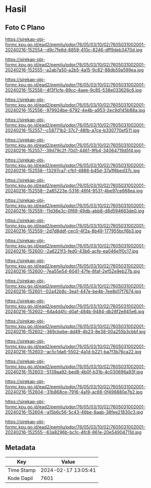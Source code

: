 # Hasil

## Foto C Plano

https://sirekap-obj-formc.kpu.go.id/ead2/pemilu/pdpr/76/05/03/10/02/7605031002001-20240216-152554--d9c7fe8d-8859-410c-8246-dff9deb3470d.jpg

https://sirekap-obj-formc.kpu.go.id/ead2/pemilu/pdpr/76/05/03/10/02/7605031002001-20240216-152555--a2ab7a50-a2b5-4a15-9c82-88db59a599ea.jpg

https://sirekap-obj-formc.kpu.go.id/ead2/pemilu/pdpr/76/05/03/10/02/7605031002001-20240216-152556--4f3f1cfe-89cc-4aee-9c85-538e033626c6.jpg

https://sirekap-obj-formc.kpu.go.id/ead2/pemilu/pdpr/76/05/03/10/02/7605031002001-20240216-152556--979924be-6792-4e4b-a953-2ec9d145b88a.jpg

https://sirekap-obj-formc.kpu.go.id/ead2/pemilu/pdpr/76/05/03/10/02/7605031002001-20240216-152557--c58771b2-37c7-48fb-a7ce-b330770ef511.jpg

https://sirekap-obj-formc.kpu.go.id/ead2/pemilu/pdpr/76/05/03/10/02/7605031002001-20240216-152557--39d79c2f-70d1-4461-9fb4-34064719d5f4.jpg

https://sirekap-obj-formc.kpu.go.id/ead2/pemilu/pdpr/76/05/03/10/02/7605031002001-20240216-152558--13297ca7-cfb1-4886-b45d-37a1f6bed37c.jpg

https://sirekap-obj-formc.kpu.go.id/ead2/pemilu/pdpr/76/05/03/10/02/7605031002001-20240216-152558--2a85223e-5316-46f4-9531-4be97ce668ea.jpg

https://sirekap-obj-formc.kpu.go.id/ead2/pemilu/pdpr/76/05/03/10/02/7605031002001-20240216-152559--11d36e3c-0f69-49db-abb8-d8d594663de0.jpg

https://sirekap-obj-formc.kpu.go.id/ead2/pemilu/pdpr/76/05/03/10/02/7605031002001-20240216-152559--2d7d8ddf-cec0-4f2a-8b49-177955bcf6b3.jpg

https://sirekap-obj-formc.kpu.go.id/ead2/pemilu/pdpr/76/05/03/10/02/7605031002001-20240216-152600--2a6221f3-fed0-43b6-acfe-ea046e1f0c17.jpg

https://sirekap-obj-formc.kpu.go.id/ead2/pemilu/pdpr/76/05/03/10/02/7605031002001-20240216-152600--7ea55e54-6041-47fe-8faf-2ef52e9eb27b.jpg

https://sirekap-obj-formc.kpu.go.id/ead2/pemilu/pdpr/76/05/03/10/02/7605031002001-20240216-152601--02a42b8c-3ea1-447e-be4b-7ee8d17f7674.jpg

https://sirekap-obj-formc.kpu.go.id/ead2/pemilu/pdpr/76/05/03/10/02/7605031002001-20240216-152602--64a4d4fc-d0af-484b-9484-db28f2e845e6.jpg

https://sirekap-obj-formc.kpu.go.id/ead2/pemilu/pdpr/76/05/03/10/02/7605031002001-20240216-152602--369cbebe-dd49-4b23-8e38-00a255b3cbbf.jpg

https://sirekap-obj-formc.kpu.go.id/ead2/pemilu/pdpr/76/05/03/10/02/7605031002001-20240216-152603--ac5c1da6-5502-4a1d-b221-ba7f3b76ca22.jpg

https://sirekap-obj-formc.kpu.go.id/ead2/pemilu/pdpr/76/05/03/10/02/7605031002001-20240216-152603--5139aa92-bed8-4b0f-b31b-4c030696a93f.jpg

https://sirekap-obj-formc.kpu.go.id/ead2/pemilu/pdpr/76/05/03/10/02/7605031002001-20240216-152604--31b868ce-7916-4a19-ac66-0f496880e7b2.jpg

https://sirekap-obj-formc.kpu.go.id/ead2/pemilu/pdpr/76/05/03/10/02/7605031002001-20240216-152604--a15b6c56-5c43-46be-8aab-38fee21830c3.jpg

https://sirekap-obj-formc.kpu.go.id/ead2/pemilu/pdpr/76/05/03/10/02/7605031002001-20240216-152555--63a8296b-bc1c-4fc8-861e-20e54904711d.jpg


## Metadata

| Key        | Value               |
| ---------- | ------------------- |
| Time Stamp | 2024-02-17 13:05:41 |
| Kode Dapil | 7601                |



